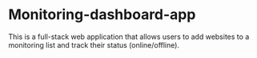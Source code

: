 # Monitoring-dashboard-app
This is a full-stack web application that allows users to add websites to a monitoring list and track their status (online/offline).
